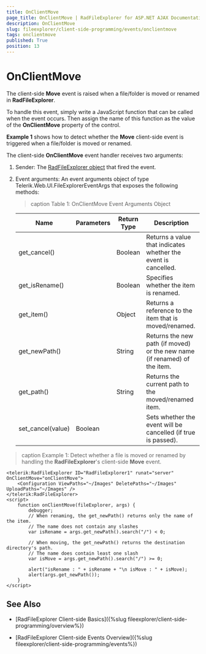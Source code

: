 ```yaml
---
title: OnClientMove
page_title: OnClientMove | RadFileExplorer for ASP.NET AJAX Documentation
description: OnClientMove
slug: fileexplorer/client-side-programming/events/onclientmove
tags: onclientmove
published: True
position: 13
---
```


# OnClientMove

The client-side **Move** event is raised when a file/folder is moved or renamed in **RadFileExplorer**.

To handle this event, simply write a JavaScript function that can be called when the event occurs. Then assign the name of this function as the value of the **OnClientMove** property of the control.

**Example 1** shows how to detect whether the **Move** client-side event is triggered when a file/folder is moved or renamed. 

The client-side **OnClientMove** event handler receives two arguments:

1. Sender: The [RadFileExplorer object](https://docs.telerik.com/devtools/aspnet-ajax/api/client/Telerik.Web.UI.RadFileExplorer) that fired the event.

1. Event arguments: An event arguments object of type Telerik.Web.UI.FileExplorerEventArgs that exposes the following methods:

	>caption Table 1: OnClientMove Event Arguments Object

	|  **Name**  |  **Parameters**  |  **Return Type**  |  **Description**  |
	| ------ | ------ | ------ | ------ |
	|get_cancel()||Boolean|Returns a value that indicates whether the event is cancelled.|
	|get_isRename()||Boolean|Specifies whether the item is renamed.|
	|get_item()||Object|Returns a reference to the item that is moved/renamed.|
	|get_newPath()||String|Returns the new path (if moved) or the new name (if renamed) of the item.|
	|get_path()||String|Returns the current path to the moved/renamed item.|
	|set_cancel(value)|Boolean||Sets whether the event will be cancelled (if true is passed).|

>caption Example 1: Detect whether a file is moved or renamed by handling the **RadFileExplorer**'s client-side **Move** event.

````ASP.NET
<telerik:RadFileExplorer ID="RadFileExplorer1" runat="server"  OnClientMove="onClientMove">
    <Configuration ViewPaths="~/Images" DeletePaths="~/Images" UploadPaths="~/Images" />
</telerik:RadFileExplorer>
<script>
    function onClientMove(fileExplorer, args) {
        debugger;
        // When renaming, the get_newPath() returns only the name of the item. 
        // The name does not contain any slashes 
        var isRename = args.get_newPath().search("/") < 0;

        // When moving, the get_newPath() returns the destination directory's path. 
        // The name does contain least one slash 
        var isMove = args.get_newPath().search("/") >= 0;

        alert("isRename : " + isRename + "\n isMove : " + isMove);
        alert(args.get_newPath());
    }
</script>
````


## See Also

 * [RadFileExplorer Client-side Basics]({%slug fileexplorer/client-side-programming/overview%})

 * [RadFileExplorer Client-side Events Overview]({%slug fileexplorer/client-side-programming/events%})
